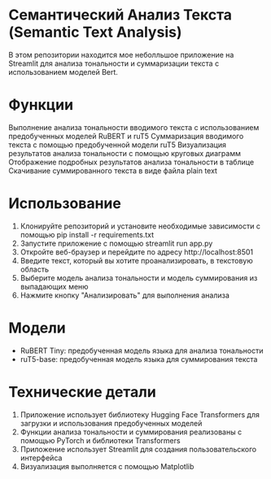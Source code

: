 # Семантический Анализ Текста (Semantic Text Analysis)
В этом репозитории находится мое неболльшое приложение на Streamlit для анализа тональности и суммаризации текста с использованием моделей Bert.
# Функции
Выполнение анализа тональности вводимого текста с использованием предобученных моделей RuBERT и ruT5
Суммаризация вводимого текста с помощью предобученной модели ruT5
Визуализация результатов анализа тональности с помощью круговых диаграмм
Отображение подробных результатов анализа тональности в таблице
Скачивание суммированного текста в виде файла plain text
# Использование
1. Клонируйте репозиторий и установите необходимые зависимости с помощью pip install -r requirements.txt
2. Запустите приложение с помощью streamlit run app.py
3. Откройте веб-браузер и перейдите по адресу http://localhost:8501
4. Введите текст, который вы хотите проанализировать, в текстовую область
5. Выберите модель анализа тональности и модель суммирования из выпадающих меню
6. Нажмите кнопку "Анализировать" для выполнения анализа
# Модели
* RuBERT Tiny: предобученная модель языка для анализа тональности
* ruT5-base: предобученная модель языка для суммирования текста
# Технические детали
1. Приложение использует библиотеку Hugging Face Transformers для загрузки и использования предобученных моделей
2. Функции анализа тональности и суммирования реализованы с помощью PyTorch и библиотеки Transformers
3. Приложение использует Streamlit для создания пользовательского интерфейса
4. Визуализация выполняется с помощью Matplotlib
